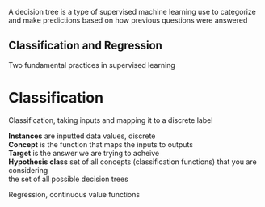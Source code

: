 A decision tree is a type of supervised machine learning use to categorize and make predictions based on how previous questions were answered


## Classification and Regression
Two fundamental practices in supervised learning

# Classification
Classification, taking inputs and mapping it to a discrete label

**Instances** are inputted data values, discrete<br>
**Concept** is the function that maps the inputs to outputs<br>
**Target** is the answer we are trying to acheive<br>
**Hypothesis class** set of all concepts (classification functions) that you are considering<br>
the set of all possible decision trees







Regression, continuous value functions

